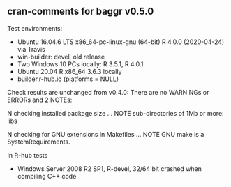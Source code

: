 ## cran-comments for baggr v0.5.0

Test environments:

* Ubuntu 16.04.6 LTS x86_64-pc-linux-gnu (64-bit) R 4.0.0 (2020-04-24) via Travis
* win-builder: devel, old release
* Two Windows 10 PCs locally: R 3.5.1, R 4.0.1
* Ubuntu 20.04 R x86_64 3.6.3 locally
* builder.r-hub.io (platforms = NULL)

Check results are unchanged from v0.4.0:
There are no WARNINGs or ERRORs and 2 NOTEs:

N checking installed package size ... NOTE
  sub-directories of 1Mb or more: libs
  
N checking for GNU extensions in Makefiles ... NOTE
  GNU make is a SystemRequirements. 

In R-hub tests 
* Windows Server 2008 R2 SP1, R-devel, 32/64 bit crashed when compiling C++ code
